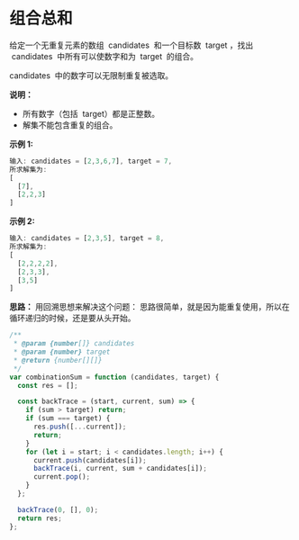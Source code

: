 # 组合总和

给定一个无重复元素的数组  candidates  和一个目标数  target ，找出  candidates  中所有可以使数字和为  target  的组合。

candidates  中的数字可以无限制重复被选取。

**说明：**

- 所有数字（包括  target）都是正整数。
- 解集不能包含重复的组合。

**示例 1:**

```js
输入: candidates = [2,3,6,7], target = 7,
所求解集为:
[
  [7],
  [2,2,3]
]
```

**示例 2:**

```js
输入: candidates = [2,3,5], target = 8,
所求解集为:
[
  [2,2,2,2],
  [2,3,3],
  [3,5]
]
```

**思路：**
用回溯思想来解决这个问题：
思路很简单，就是因为能重复使用，所以在循环递归的时候，还是要从头开始。

```js
/**
 * @param {number[]} candidates
 * @param {number} target
 * @return {number[][]}
 */
var combinationSum = function (candidates, target) {
  const res = [];

  const backTrace = (start, current, sum) => {
    if (sum > target) return;
    if (sum === target) {
      res.push([...current]);
      return;
    }
    for (let i = start; i < candidates.length; i++) {
      current.push(candidates[i]);
      backTrace(i, current, sum + candidates[i]);
      current.pop();
    }
  };

  backTrace(0, [], 0);
  return res;
};
```
